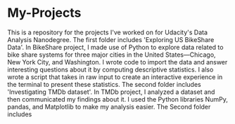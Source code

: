 # My-Projects
This is a repository for the projects I've worked on for Udacity's Data Analysis Nanodegree.
The first folder includes 'Exploring US BikeShare Data'.
In BikeShare project, I made use of Python to explore data related to bike share systems for three major cities in the United States—Chicago, New York City, and Washington. 
I wrote code to import the data and answer interesting questions about it by computing descriptive statistics. I also wrote a script that takes in raw input to create an interactive experience in the terminal to present these statistics.
The second folder includes 'Investigating TMDb dataset'.
In TMDb project, I analyzed a dataset and then communicated my findings about it. I used the Python libraries NumPy, pandas, and Matplotlib to make my analysis easier.
The Second folder includes 

